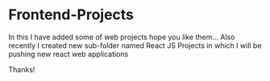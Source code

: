 # Frontend-Projects
  In this I have added some of web projects hope you like them...
  Also recently I created new sub-folder named React JS Projects in which I will be pushing new react web applications

Thanks!
